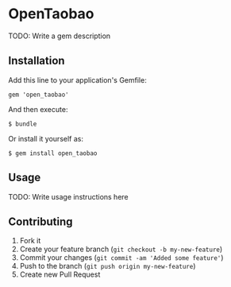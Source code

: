# OpenTaobao

TODO: Write a gem description

## Installation

Add this line to your application's Gemfile:

    gem 'open_taobao'

And then execute:

    $ bundle

Or install it yourself as:

    $ gem install open_taobao

## Usage

TODO: Write usage instructions here

## Contributing

1. Fork it
2. Create your feature branch (`git checkout -b my-new-feature`)
3. Commit your changes (`git commit -am 'Added some feature'`)
4. Push to the branch (`git push origin my-new-feature`)
5. Create new Pull Request
